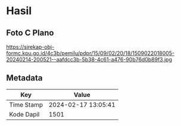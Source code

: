# Hasil

## Foto C Plano

https://sirekap-obj-formc.kpu.go.id/4c3b/pemilu/pdpr/15/09/02/20/18/1509022018005-20240214-200521--aafdcc3b-5b38-4c61-a476-90b76d0b89f3.jpg


## Metadata

| Key        | Value               |
| ---------- | ------------------- |
| Time Stamp | 2024-02-17 13:05:41 |
| Kode Dapil | 1501                |



